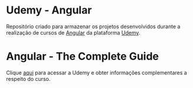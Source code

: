 # Udemy - Angular

Repositório criado para armazenar os projetos desenvolvidos durante a realização de cursos de [Angular](https://angular.io/) da plataforma [Udemy](https://www.udemy.com/).

# Angular - The Complete Guide

Clique [aqui](https://www.udemy.com/course/the-complete-guide-to-angular-2/) para acessar a Udemy e obter informações complementares a respeito do curso.

